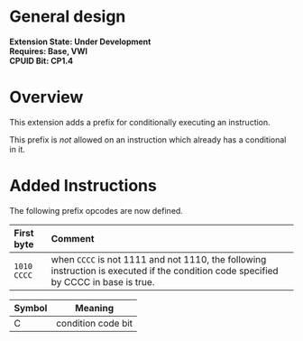 # General design

**Extension State: Under Development**  
**Requires: Base, VWI**  
**CPUID Bit: CP1.4**

# Overview

This extension adds a prefix for conditionally executing an instruction.

This prefix is _not_ allowed on an instruction which already has a conditional in it.

# Added Instructions

The following prefix opcodes are now defined.

| First byte  | Comment                                                                                                                              |
|:------------|:-------------------------------------------------------------------------------------------------------------------------------------|
| `1010 CCCC` | when `CCCC` is not 1111 and not 1110, the following instruction is executed if the condition code specified by CCCC in base is true. |

| Symbol | Meaning                                    |
|--------|--------------------------------------------|
| C      | condition code bit                         |
